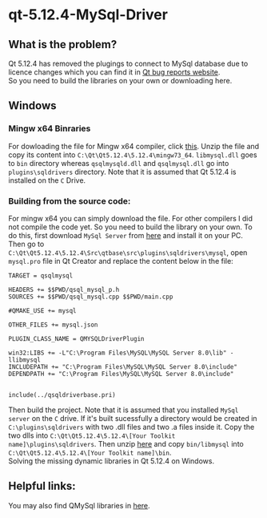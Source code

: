 # qt-5.12.4-MySql-Driver
## What is the problem?
Qt 5.12.4 has removed the plugings to connect to MySql database due to licence changes which you can find it in [Qt bug reports website](https://bugreports.qt.io/browse/QTBUG-76081). <br> So you need to build the libraries on your own or downloading here.
 ## Windows
 ### Mingw x64 Binraries
For dowloading the file for Mingw x64 compiler, click [this](qt5_12_4_mysql_dlls_mingwx64.zip). Unzip the file and copy its content into `C:\Qt\Qt5.12.4\5.12.4\mingw73_64`. `libmysql.dll` goes to `bin` directory whereas `qsqlmysqld.dll` and `qsqlmysql.dll` go into `plugins\sqldrivers` directory. Note that it is assumed that Qt 5.12.4 is installed on the `C` Drive.
### Building from the source code:
For mingw x64 you can simply download the file. For other compilers I did not compile the code yet. So you need to build the library on your own.
To do this, first download `MySql Server` from [here](https://dev.mysql.com/downloads/installer/) and install it on your PC. Then go to `C:\Qt\Qt5.12.4\5.12.4\Src\qtbase\src\plugins\sqldrivers\mysql`, open `mysql.pro` file in Qt Creator and replace the content below in the file:

``` qmake
TARGET = qsqlmysql

HEADERS += $$PWD/qsql_mysql_p.h
SOURCES += $$PWD/qsql_mysql.cpp $$PWD/main.cpp

#QMAKE_USE += mysql

OTHER_FILES += mysql.json

PLUGIN_CLASS_NAME = QMYSQLDriverPlugin

win32:LIBS += -L"C:\Program Files\MySQL\MySQL Server 8.0\lib" -llibmysql
INCLUDEPATH += "C:\Program Files\MySQL\MySQL Server 8.0\include"
DEPENDPATH += "C:\Program Files\MySQL\MySQL Server 8.0\include"


include(../qsqldriverbase.pri)

```
Then build the project. Note that it is assumed that you installed `MySql server` on the `C` drive. If it's built sucessfully a directory would be created in `C:\plugins\sqldrivers` with two .dll files and two .a files inside it. Copy the two dlls into `C:\Qt\Qt5.12.4\5.12.4\[Your Toolkit name]\plugins\sqldrivers`. Then unzip [here](https://dev.mysql.com/downloads/installer/) and copy `bin/libmysql` into `C:\Qt\Qt5.12.4\5.12.4\[Your Toolkit name]\bin`.
<br>Solving the missing dynamic libraries in Qt 5.12.4 on Windows.


## Helpful links:
You may also find QMySql libraries in [here](https://github.com/thecodemonkey86/qt_mysql_driver/releases).